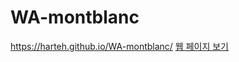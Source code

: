 # WA-montblanc
https://harteh.github.io/WA-montblanc/
<a href="https://harteh.github.io/WA-montblanc/" class="page_link" target="_blank" onclick="window.open(this.href, '', 'width=640, height=960'); return false;">웹 페이지 보기</a>
